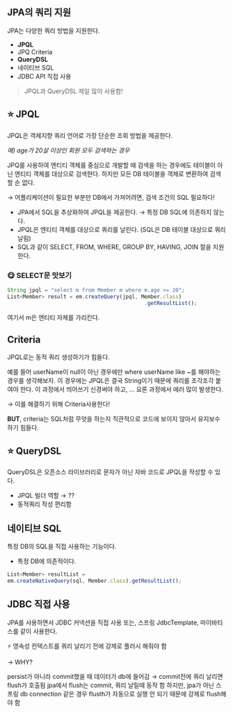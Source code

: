 ## JPA의 쿼리 지원

JPA는 다양한 쿼리 방법을 지원한다.

- **JPQL**
- JPQ Criteria
- **QueryDSL**
- 네이티브 SQL
- JDBC API 직접 사용

> JPQL과 QueryDSL 제일 많이 사용함!

## ⭐ JPQL

JPQL은 객체지향 쿼리 언어로 가장 단순한 조회 방법을 제공한다. 

*예) age가 20살 이상인 회원 모두 검색하는 경우* 

JPQ를 사용하여 엔티티 객체를 중심으로 개발할 때 검색을 하는 경우에도 테이블이 아닌 엔티티 객체를 대상으로 검색한다. 하지만 모든 DB 테이블을 객체로 변환하여 검색할 순 없다. 

→ 어플리케이션이 필요한 부분만 DB에서 가져어려면, 검색 조건의 SQL 필요하다!

- JPA에서 SQL을 추상화하여 JPQL을 제공한다. → 특정 DB SQL에 의존하지 않는다.
- JPQL은 엔티티 객체를 대상으로 쿼리를 날린다. (SQL은 DB 테이블 대상으로 쿼리 날림)
- SQL과 같이 SELECT, FROM, WHERE, GROUP BY, HAVING, JOIN 절을 지원한다.

### 😋 SELECT문 맛보기

```jsx
String jpql = "select m from Member m where m.age >= 20";
List<Member> result = em.createQuery(jpql, Member.class)
											.getResultList();
```

여기서 m은 엔티티 자체를 가리킨다. 

## Criteria

JPQL로는 동적 쿼리 생성하기가 힘들다. 

예를 들어 userName이 null이 아닌 경우에만 where userName like ~를 해야하는 경우를 생각해보자. 이 경우에는 JPQL은 결국 String이기 때문에 쿼리를 조각조각 붙여야 한다. 이 과정에서 띄어쓰기 신경써야 하고, ... 요론 과정에서 에러 많이 발생한다. 

→ 이를 해결하기 위해 Criteria사용한다!

**BUT**, criteria는 SQL처럼 무엇을 하는지 직관적으로 코드에 보이지 않아서 유지보수 하기 힘들다.

## ⭐ QueryDSL

QueryDSL은 오픈소스 라이브러리로 문자가 아닌 자바 코드로 JPQL을 작성할 수 있다. 

- JPQL 빌더 역할 → ??
- 동적쿼리 작성 편리함

## 네이티브 SQL

특정 DB의 SQL을 직접 사용하는 기능이다. 

- 특정 DB에 의존적이다.

```jsx
List<Member> resultList =
em.createNativeQuery(sql, Member.class).getResultList();
```

## JDBC 직접 사용

JPA를 사용하면서 JDBC 커넥션을 직접 사용 또는, 스프링 JdbcTemplate, 마이바티스를 같이 사용한다. 

⚡ 영속성 컨텍스트를 쿼리 날리기 전에 강제로 플러시 해줘야 함  

→ WHY?

persist가 아니라 commit했을 때 데이터가 db에 들어감 → commit전에 쿼리 날리면 flush가 호출됨
jpa에서 flush는 commit, 쿼리 날릴때 동작 함
하지만, jpa가 아닌 스프링 db connection 같은 경우 flusth가 자동으로 실행 안 되기 때문에 강제로 flush해야 함
